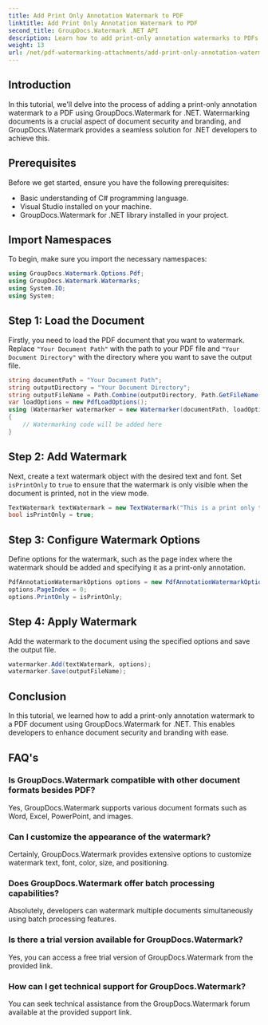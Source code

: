 ```yaml
---
title: Add Print Only Annotation Watermark to PDF
linktitle: Add Print Only Annotation Watermark to PDF
second_title: GroupDocs.Watermark .NET API
description: Learn how to add print-only annotation watermarks to PDFs using GroupDocs.Watermark for .NET. Enhance document security and branding effortlessly.
weight: 13
url: /net/pdf-watermarking-attachments/add-print-only-annotation-watermark-pdf/
---
```

## Introduction
In this tutorial, we'll delve into the process of adding a print-only annotation watermark to a PDF using GroupDocs.Watermark for .NET. Watermarking documents is a crucial aspect of document security and branding, and GroupDocs.Watermark provides a seamless solution for .NET developers to achieve this.
## Prerequisites
Before we get started, ensure you have the following prerequisites:
- Basic understanding of C# programming language.
- Visual Studio installed on your machine.
- GroupDocs.Watermark for .NET library installed in your project.

## Import Namespaces
To begin, make sure you import the necessary namespaces:
```csharp
using GroupDocs.Watermark.Options.Pdf;
using GroupDocs.Watermark.Watermarks;
using System.IO;
using System;
```
## Step 1: Load the Document
Firstly, you need to load the PDF document that you want to watermark. Replace `"Your Document Path"` with the path to your PDF file and `"Your Document Directory"` with the directory where you want to save the output file.
```csharp
string documentPath = "Your Document Path";
string outputDirectory = "Your Document Directory";
string outputFileName = Path.Combine(outputDirectory, Path.GetFileName(documentPath));
var loadOptions = new PdfLoadOptions();
using (Watermarker watermarker = new Watermarker(documentPath, loadOptions))
{
    // Watermarking code will be added here
}
```
## Step 2: Add Watermark
Next, create a text watermark object with the desired text and font. Set `isPrintOnly` to `true` to ensure that the watermark is only visible when the document is printed, not in the view mode.
```csharp
TextWatermark textWatermark = new TextWatermark("This is a print only test watermark. It won't appear in view mode.", new Font("Arial", 8));
bool isPrintOnly = true;
```
## Step 3: Configure Watermark Options
Define options for the watermark, such as the page index where the watermark should be added and specifying it as a print-only annotation.
```csharp
PdfAnnotationWatermarkOptions options = new PdfAnnotationWatermarkOptions();
options.PageIndex = 0;
options.PrintOnly = isPrintOnly;
```
## Step 4: Apply Watermark
Add the watermark to the document using the specified options and save the output file.
```csharp
watermarker.Add(textWatermark, options);
watermarker.Save(outputFileName);
```

## Conclusion
In this tutorial, we learned how to add a print-only annotation watermark to a PDF document using GroupDocs.Watermark for .NET. This enables developers to enhance document security and branding with ease.
## FAQ's
### Is GroupDocs.Watermark compatible with other document formats besides PDF?
Yes, GroupDocs.Watermark supports various document formats such as Word, Excel, PowerPoint, and images.
### Can I customize the appearance of the watermark?
Certainly, GroupDocs.Watermark provides extensive options to customize watermark text, font, color, size, and positioning.
### Does GroupDocs.Watermark offer batch processing capabilities?
Absolutely, developers can watermark multiple documents simultaneously using batch processing features.
### Is there a trial version available for GroupDocs.Watermark?
Yes, you can access a free trial version of GroupDocs.Watermark from the provided link.
### How can I get technical support for GroupDocs.Watermark?
You can seek technical assistance from the GroupDocs.Watermark forum available at the provided support link.
